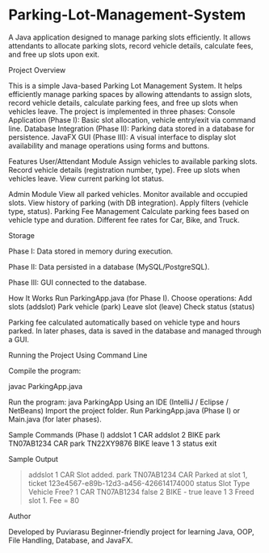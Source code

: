 # Parking-Lot-Management-System
A Java application designed to manage parking slots efficiently. It allows attendants to allocate parking slots, record vehicle details, calculate fees, and free up slots upon exit.

Project Overview

This is a simple Java-based Parking Lot Management System.
It helps efficiently manage parking spaces by allowing attendants to assign slots, record vehicle details, calculate parking fees, and free up slots when vehicles leave.
The project is implemented in three phases:
Console Application (Phase I): Basic slot allocation, vehicle entry/exit via command line.
Database Integration (Phase II): Parking data stored in a database for persistence.
JavaFX GUI (Phase III): A visual interface to display slot availability and manage operations using forms and buttons.

Features
User/Attendant Module
Assign vehicles to available parking slots.
Record vehicle details (registration number, type).
Free up slots when vehicles leave.
View current parking lot status.

Admin Module
View all parked vehicles.
Monitor available and occupied slots.
View history of parking (with DB integration).
Apply filters (vehicle type, status).
Parking Fee Management
Calculate parking fees based on vehicle type and duration.
Different fee rates for Car, Bike, and Truck.

Storage

Phase I: Data stored in memory during execution.

Phase II: Data persisted in a database (MySQL/PostgreSQL).

Phase III: GUI connected to the database.

How It Works
Run ParkingApp.java (for Phase I).
Choose operations:
Add slots (addslot)
Park vehicle (park)
Leave slot (leave)
Check status (status)

Parking fee calculated automatically based on vehicle type and hours parked.
In later phases, data is saved in the database and managed through a GUI.

Running the Project
Using Command Line

Compile the program:

javac ParkingApp.java


Run the program:
java ParkingApp
Using an IDE (IntelliJ / Eclipse / NetBeans)
Import the project folder.
Run ParkingApp.java (Phase I) or Main.java (for later phases).

Sample Commands (Phase I)
addslot 1 CAR
addslot 2 BIKE
park TN07AB1234 CAR
park TN22XY9876 BIKE
leave 1 3
status
exit

Sample Output
> addslot 1 CAR
Slot added.
> park TN07AB1234 CAR
Parked at slot 1, ticket 123e4567-e89b-12d3-a456-426614174000
> status
Slot   Type     Vehicle          Free?
1      CAR      TN07AB1234       false
2      BIKE     -                true
> leave 1 3
Freed slot 1. Fee = 80

Author

Developed by Puviarasu
Beginner-friendly project for learning Java, OOP, File Handling, Database, and JavaFX.
